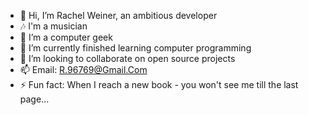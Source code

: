 - 👋 Hi, I’m Rachel Weiner, an ambitious developer
- 🎶 I'm a musician
- 👀 I’m a computer geek
- 🌱 I’m currently finished learning computer programming
- 💞️ I’m looking to collaborate on open source projects
- 📫 Email: R.96769@Gmail.Com
- ⚡ Fun fact: When I reach a new book - you won't see me till the last page...

<!---
RacheliWiner/RacheliWiner is a ✨ special ✨ repository because its `README.md` (this file) appears on your GitHub profile.
You can click the Preview link to take a look at your changes.
--->
